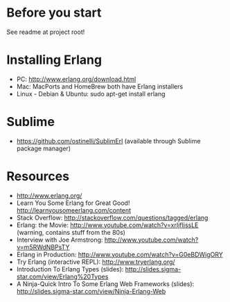 # Before you start
See readme at project root!

# Installing Erlang
- PC: http://www.erlang.org/download.html
- Mac: MacPorts and HomeBrew both have Erlang installers
- Linux - Debian & Ubuntu: sudo apt-get install erlang

# Sublime
- https://github.com/ostinelli/SublimErl (available through Sublime package manager)

# Resources
- http://www.erlang.org/
- Learn You Some Erlang for Great Good! http://learnyousomeerlang.com/content
- Stack Overflow: http://stackoverflow.com/questions/tagged/erlang
- Erlang: the Movie: http://www.youtube.com/watch?v=xrIjfIjssLE (warning, contains stuff from the 80s)
- Interview with Joe Armstrong: http://www.youtube.com/watch?v=m5RWdNBPsTY
- Erlang in Production: http://www.youtube.com/watch?v=G0eBDWigORY
- Try Erlang (interactive REPL): http://www.tryerlang.org/
- Introduction To Erlang Types (slides): http://slides.sigma-star.com/view/Erlang%20Types
- A Ninja-Quick Intro To Some Erlang Web Frameworks (slides): http://slides.sigma-star.com/view/Ninja-Erlang-Web
